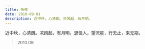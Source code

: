```yaml
---
title: 咏夜
date: 2010-09-01
description: 近中秋，心清朗。凉风起，有月明。
---
```


近中秋，心清朗。凉风起，有月明。思佳人，望流星，行无止，来无期。

> 2010.09